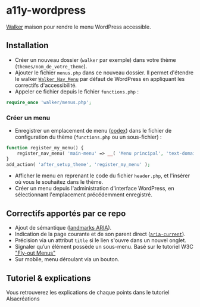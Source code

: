 # a11y-wordpress
[Walker](https://developer.wordpress.org/reference/classes/walker/) maison pour rendre le menu WordPress accessible.

## Installation
* Créer un nouveau dossier (`walker` par exemple) dans votre thème (`themes/nom_de_votre_theme`).
* Ajouter le fichier `menus.php` dans ce nouveau dossier. Il permet d'étendre le walker [`Walker_Nav_Menu`](https://developer.wordpress.org/reference/classes/walker_nav_menu/) par défaut de WordPress en appliquant les correctifs d'accessibilité.
* Appeler ce fichier depuis le fichier `functions.php` : 
```php
require_once 'walker/menus.php';
```
### Créer un menu
* Enregistrer un emplacement de menu ([codex](https://developer.wordpress.org/reference/functions/register_nav_menu/)) dans le fichier de configuration du thème (`functions.php` ou un sous-fichier) :
```php
function register_my_menu() {
    register_nav_menu( 'main-menu' => __( 'Menu principal', 'text-domain' ) );
}
add_action( 'after_setup_theme', 'register_my_menu' );
```
* Afficher le menu en reprenant le code du fichier `header.php`, et l'insérer où vous le souhaitez dans le thème.
* Créer un menu depuis l'administration d'interface WordPress, en sélectionnant l'emplacement précédemment enregistré.

## Correctifs apportés par ce repo
* Ajout de sémantique ([landmarks ARIA](https://disic.github.io/guide-integrateur/1-gabarit-general.html#html5aria)).
* Indication de la page courante et de son parent direct ([`aria-current`](https://developer.mozilla.org/en-US/docs/Web/Accessibility/ARIA/Attributes/aria-current)).
* Précision via un attribut `title` si le lien s'ouvre dans un nouvel onglet.
* Signaler qu’un élément possède un sous-menu. Basé sur le tutoriel W3C ["Fly-out Menus"](https://www.w3.org/WAI/tutorials/menus/flyout/#flyoutnavkbbtn)
* Sur mobile, menu déroulant via un bouton.

## Tutoriel & explications
Vous retrouverez les explications de chaque points dans le tutoriel Alsacréations
